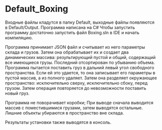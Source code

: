 # Default_Boxing

Входные файлы кладутся в папку Default, выходные файлы появляются в Default/Output. Программа написана на C#
Чтобы запустить программу достаточно запустить файл Boxing.sln в IDE и начать компиляцию.

Программа принимает JSON файл и считывает из него параметры склада и грузов. 
Затем она обрабатывает их и создает два динамических массива: результирующий пустой и общий, содержащий все имеющиеся грузы. Последний отсортирован по убыванию объема.
Программа пытается поставить груз в дальний левый угол свободного пространства. 
Если ей это удается, то она записывает его параметры в пустой массив, а из полного удаляет.
Затем она разделяет окружающее пространство: исключительно сверху, исключительно сбоку, перед грузом. Затем операция повторяется до невозможности поставить новый груз.

Программа не поворачивает коробки; При выводе сначала выводится массив с поместившимися грузами, затем выводятся остальные. 
Лишние объекты убираются в пространство вне склада.

Результаты установки также выводятся в консоль.
